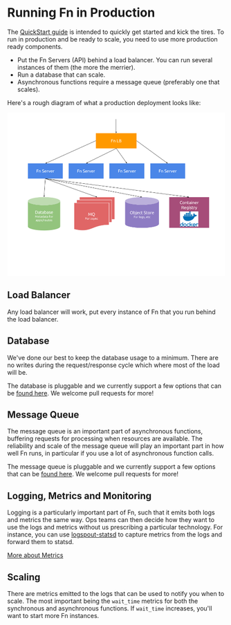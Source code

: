 # Running Fn in Production

The [QuickStart guide](/README.md#quickstart) is intended to quickly get started and kick the tires. To run in production and be ready to scale, you need
to use more production ready components.

* Put the Fn Servers (API) behind a load balancer. You can run several instances of them (the more the merrier).
* Run a database that can scale.
* Asynchronous functions require a message queue (preferably one that scales).

Here's a rough diagram of what a production deployment looks like:

![FN Architecture Diagram](../assets/architecture.png)

## Load Balancer

Any load balancer will work, put every instance of Fn that you run behind the load balancer.

## Database

We've done our best to keep the database usage to a minimum. There are no writes during the request/response cycle which where most of the load will be.

The database is pluggable and we currently support a few options that can be [found here](databases/README.md). We welcome pull requests for more!

## Message Queue

The message queue is an important part of asynchronous functions, buffering requests for processing when resources are available. The reliability and scale of the message queue will play an important part in how well Fn runs, in particular if you use a lot of asynchronous function calls.

The message queue is pluggable and we currently support a few options that can be [found here](mqs/README.md). We welcome pull requests for more!

## Logging, Metrics and Monitoring

Logging is a particularly important part of Fn, such that it emits both logs and metrics the same way. Ops teams can then decide how they want to use the logs and metrics without us prescribing a particular technology. For instance, you can use [logspout-statsd](https://github.com/treeder/logspout-statsd) to capture metrics from the logs and forward them to statsd.

[More about Metrics](metrics.md)

## Scaling

There are metrics emitted to the logs that can be used to notify you when to scale. The most important being the `wait_time` metrics for both the synchronous and asynchronous functions. If `wait_time` increases, you'll want to start more Fn instances.
